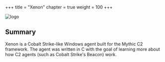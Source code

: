 +++
title = "Xenon"
chapter = true
weight = 100
+++

![logo](/agents/xenon/Xenon.png?width=600px)

## Summary

Xenon is a Cobalt Strike-like Windows agent built for the Mythic C2 framework. The agent was written in C with the goal of learning more about how C2 agents (such as Cobalt Strike's Beacon) work. 

